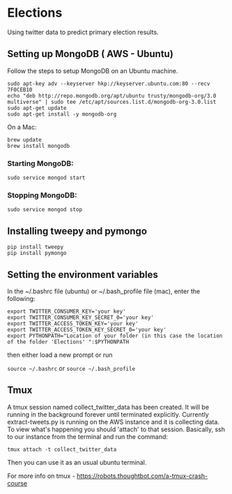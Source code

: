 # Elections

Using twitter data to predict primary election results.

## Setting up MongoDB ( AWS - Ubuntu)

Follow the steps to setup MongoDB on an Ubuntu machine.

``` 
sudo apt-key adv --keyserver hkp://keyserver.ubuntu.com:80 --recv 7F0CEB10
echo "deb http://repo.mongodb.org/apt/ubuntu trusty/mongodb-org/3.0 multiverse" | sudo tee /etc/apt/sources.list.d/mongodb-org-3.0.list
sudo apt-get update
sudo apt-get install -y mongodb-org
``` 

On a Mac:
```
brew update
brew install mongodb
```

### Starting MongoDB:

```sudo service mongod start```

### Stopping MongoDB:

```sudo service mongod stop```

## Installing tweepy and pymongo
```
pip install tweepy
pip install pymongo
```
## Setting the environment variables

In the ~/.bashrc file (ubuntu) or ~/.bash_profile file (mac), enter the following:
```
export TWITTER_CONSUMER_KEY='your key'
export TWITTER_CONSUMER_KEY_SECRET_0='your key'
export TWITTER_ACCESS_TOKEN_KEY='your key'
export TWITTER_ACCESS_TOKEN_KEY_SECRET_0='your key'
export PYTHONPATH="Location of your folder (in this case the location of the folder 'Elections' ":$PYTHONPATH
```
then either load a new prompt or run

```source ~/.bashrc```
or
```source ~/.bash_profile```

## Tmux

A tmux session named collect_twitter_data has been created. It will be running in the background forever until terminated explicitly. Currently extract-tweets.py is running on the AWS instance and it is collecting data. To view what's happening you should 'attach' to that session. Basically, ssh to our instance from the terminal and run the command:

```tmux attach -t collect_twitter_data```

Then you can use it as an usual ubuntu terminal. 

For more info on tmux - https://robots.thoughtbot.com/a-tmux-crash-course
